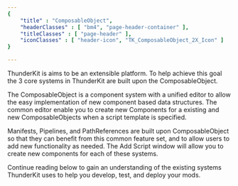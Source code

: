 ```yaml
---
{ 
	"title" : "ComposableObject",
	"headerClasses" : [ "bm4", "page-header-container" ],
	"titleClasses" : [ "page-header" ],
	"iconClasses" : [ "header-icon", "TK_ComposableObject_2X_Icon" ]
}

---
```


ThunderKit is aims to be an extensible platform. To help achieve this goal the 3 core systems in ThunderKit are built upon the ComposableObject.

The ComposableObject is a component system with a unified editor to allow the easy implementation of new component based data structures. The common editor enable you to create new Components for 
a existing and new ComposableObjects when a script template is specified.

Manifests, Pipelines, and PathReferences are built upon ComposableObject so that they can benefit from this common feature set, and to allow users to add new functionality as needed. The Add Script window will allow you to create new components for each of these systems.

Continue reading below to gain an understanding of the existing systems ThunderKit uses to help you develop, test, and deploy your mods.